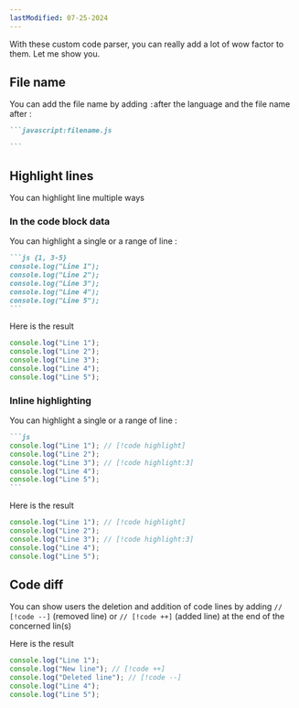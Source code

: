 ```yaml
---
lastModified: 07-25-2024
---
```


With these custom code parser, you can really add a lot of wow factor to them. Let me show you.

## File name

You can add the file name by adding `:`after the language and the file name after :

````md
```javascript:filename.js

```
````

## Highlight lines

You can highlight line multiple ways

### In the code block data

You can highlight a single or a range of line :

````md
```js {1, 3-5}
console.log("Line 1");
console.log("Line 2");
console.log("Line 3");
console.log("Line 4");
console.log("Line 5");
```
````

Here is the result

```js {1, 3-5}
console.log("Line 1");
console.log("Line 2");
console.log("Line 3");
console.log("Line 4");
console.log("Line 5");
```

### Inline highlighting

You can highlight a single or a range of line :

````md
```js
console.log("Line 1"); // [!code highlight]
console.log("Line 2");
console.log("Line 3"); // [!code highlight:3]
console.log("Line 4");
console.log("Line 5");
```
````

Here is the result

```js
console.log("Line 1"); // [!code highlight]
console.log("Line 2");
console.log("Line 3"); // [!code highlight:3]
console.log("Line 4");
console.log("Line 5");
```

## Code diff

You can show users the deletion and addition of code lines by adding `// [!code --]` (removed line) or `// [!code ++]` (added line) at the end of the concerned lin(s)

Here is the result

```js
console.log("Line 1");
console.log("New line"); // [!code ++]
console.log("Deleted line"); // [!code --]
console.log("Line 4");
console.log("Line 5");
```
